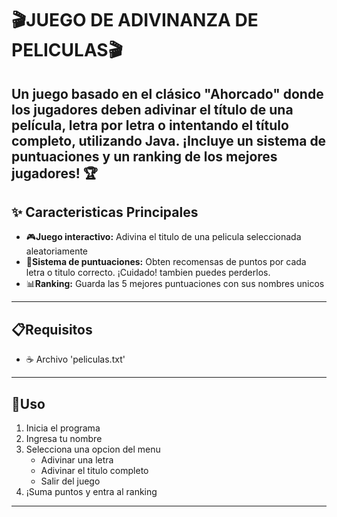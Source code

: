 # 🎬JUEGO DE ADIVINANZA DE PELICULAS🎬

Un juego basado en el clásico "Ahorcado" donde los jugadores deben adivinar el título de una película, letra por letra o intentando el título completo, utilizando Java. ¡Incluye un sistema de puntuaciones y un ranking de los mejores jugadores! 🏆
---

## ✨ Caracteristicas Principales
- 🎮**Juego interactivo:** Adivina el titulo de una pelicula seleccionada aleatoriamente
- 🏅**Sistema de puntuaciones:** Obten recomensas de puntos por cada letra o titulo correcto. ¡Cuidado! tambien puedes perderlos.
- 📊**Ranking:** Guarda las 5 mejores puntuaciones con sus nombres unicos
---

## 📋Requisitos
- ☕ Archivo 'peliculas.txt'
---

## 🎯Uso
1. Inicia el programa
2. Ingresa tu nombre
3. Selecciona una opcion del menu
   - Adivinar una letra
   - Adivinar el titulo completo
   - Salir del juego
4. ¡Suma puntos y entra al ranking
---
